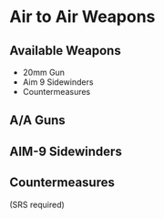 # Air to Air Weapons

## Available Weapons

* 20mm Gun
* Aim 9 Sidewinders
* Countermeasures

## A/A Guns

## AIM-9 Sidewinders

## Countermeasures

(SRS required)

